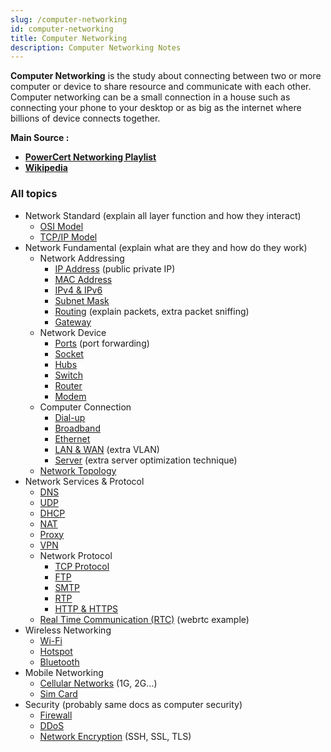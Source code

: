 ```yaml
---
slug: /computer-networking
id: computer-networking
title: Computer Networking
description: Computer Networking Notes
---
```


**Computer Networking** is the study about connecting between two or more computer or device to share resource and communicate with each other. Computer networking can be a small connection in a house such as connecting your phone to your desktop or as big as the internet where billions of device connects together.

**Main Source :**
- **[PowerCert Networking Playlist](https://www.youtube.com/playlist?list=PL7zRJGi6nMRzg0LdsR7F3olyLGoBcIvvg)**
- **[Wikipedia](https://www.wikipedia.org/)**

### All topics

- Network Standard (explain all layer function and how they interact)
  - [OSI Model](computer-networking/osi-model)
  - [TCP/IP Model](computer-networking/tcp-ip-model)
- Network Fundamental (explain what are they and how do they work)
  - Network Addressing
    - [IP Address](computer-networking/ip-address) (public private IP)
    - [MAC Address](computer-networking/mac-address)
    - [IPv4 & IPv6](computer-networking/ipv4-ipv6)
    - [Subnet Mask](computer-networking/subnet-mask)
    - [Routing](computer-networking/routing) (explain packets, extra packet sniffing)
    - [Gateway](computer-networking/gateway)
  - Network Device
    - [Ports](computer-networking/ports) (port forwarding)
    - [Socket](computer-networking/socket)
    - [Hubs](computer-networking/hubs)
    - [Switch](computer-networking/switch)
    - [Router](computer-networking/router)
    - [Modem](computer-networking/modem)
  - Computer Connection
    - [Dial-up](computer-networking/dial-up)
    - [Broadband](computer-networking/broadband)
    - [Ethernet](computer-networking/ethernet)
    - [LAN & WAN](computer-networking/lan-wan) (extra VLAN)
    - [Server](computer-networking/server) (extra server optimization technique)
  - [Network Topology](computer-networking/network-topology)
- Network Services & Protocol
  - [DNS](computer-networking/dns)
  - [UDP](computer-networking/udp)
  - [DHCP](computer-networking/dhcp)
  - [NAT](computer-networking/nat)
  - [Proxy](computer-networking/proxy)
  - [VPN](computer-networking/vpn)
  - Network Protocol
    - [TCP Protocol](computer-networking/tcp-protocol)
    - [FTP](computer-networking/ftp)
    - [SMTP](computer-networking/smtp)
    - [RTP](computer-networking/rtp)
    - [HTTP & HTTPS](computer-networking/http-https)
  - [Real Time Communication (RTC)](computer-networking/real-time-communication-rtc) (webrtc example)
- Wireless Networking
  - [Wi-Fi](computer-networking/wi-fi)
  - [Hotspot](computer-networking/hotspot)
  - [Bluetooth](computer-networking/bluetooth)
- Mobile Networking
  - [Cellular Networks](computer-networking/cellular-networking) (1G, 2G...)
  - [Sim Card](computer-networking/sim-card)
- Security (probably same docs as computer security)
  - [Firewall](computer-networking/firewall)
  - [DDoS](computer-networking/ddos)
  - [Network Encryption](computer-networking/network-encryption) (SSH, SSL, TLS)
